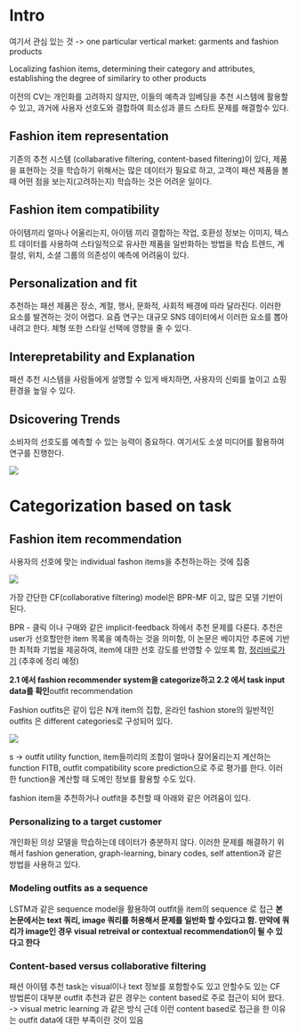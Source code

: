 
# Intro
여기서 관심 있는 것 -> one particular vertical market: garments and fashion products

Localizing fashion items, determining their category and attributes, establishing the degree of similariry to other products 

이전의 CV는 개인화를 고려하지 않지만, 이들의 예측과 임베딩을 추천 시스템에 활용할 수 있고, 과거에 사용자 선호도와 결합하여 희소성과 콜드 스타트 문제를 해결할수 있다.

## Fashion item representation

기존의 추천 시스템 (collabarative filtering, content-based filtering)이 있다, 제품을 표현하는 것을 학습하기 위해서는 많은 데이터가 필요로 하고, 고객이 패션 제품을 볼 때 어떤 점을 보는지(고려하는지) 학습하는 것은 어려운 일이다.

## Fashion item compatibility

아이템끼리 얼마나 어울리는지, 아이템 끼리 결합하는 작업, 
호환성 정보는 이미지, 텍스트 데이터를 사용하여 스타일적으로 유사한 제품을 일반화하는 방법을 학습
트렌드, 계절성, 위치, 소셜 그룹의 의존성이 예측에 어려움이 있다.

## Personalization and fit

추천하는 패션 제품은 장소, 계절, 행사, 문화적, 사회적 배경에 따라 달라진다. 이러한 요소를 발견하는 것이 어렵다. 요즘 연구는 대규모 SNS 데이터에서 이러한 요소를 뽑아내려고 한다. 
체형 또한 스타일 선택에 영향을 줄 수 있다. 

## Interepretability and Explanation

패션 추천 시스템을 사람들에게 설명할 수 있게 배치하면, 사용자의 신뢰를 높이고 쇼핑 환경을 높일 수 있다.

## Dsicovering Trends 

소비자의 선호도를 예측할 수 있는 능력이 중요하다. 여기서도 소셜 미디어를 활용하여 연구를 진행한다. 



![](https://i.imgur.com/JVGg6hP.png)

# Categorization based on task

## Fashion item recommendation

사용자의 선호에 맞는 individual fashon items을 추천하는하는 것에 집중

![](https://i.imgur.com/wE59frv.png)

가장 간단한 CF(collaborative filtering) model은 BPR-MF 이고, 많은 모델 기반이 된다.

BPR - 클릭 이나 구매와 같은 implicit-feedback 하에서 추천 문제를 다룬다. 추천은 user가 선호할만한 item 목록을 예측하는 것을 의미함, 이 논문은 베이지안 추론에 기반한 최적화 기법을 제공하여, item에 대한 선호 강도를 반영할 수 있또록 함,  [정리바로가기](https://leehyejin91.github.io/post-bpr/) (추후에 정리 예정)

**2.1 에서 fashion recommender system을 categorize하고 
2.2 에서 task input data를 확인**outfit recommendation

Fashion outfits은 같이 입은 N개 item의 집합,
온라인 fashion store의 일반적인 outfits 은 different categories로 구성되어 있다.

![](https://i.imgur.com/mJ7eeIg.png)

s -> outfit utility function, item들끼리의 조합이 얼마나 잘어울리는지 계산하는 function
FITB, outfit compatibility score prediction으로 주로 평가를 한다.
이러한 function을 계산할 때 도메인 정보를 활용할 수도 있다. 

fashion item을 추천하거나 outfit을 추천할 때 아래와 같은 어려움이 있다.

### Personalizing to a target customer

개인화된 의상 모델을 학습하는데 데이터가 충분하지 않다.
이러한 문제를 해결하기 위해서 fashion generation, graph-learning, binary codes, self attention과 같은 방법을 사용하고 있다.

### Modeling outfits as a sequence

LSTM과 같은 sequence model을 활용하여 outfit을 item의 sequence 로 접근
**본 논문에서는 text 쿼리, image 쿼리를 허용해서 문제를 일반화 할 수있다고 함.
만약에 쿼리가 image인 경우 visual retreival or contextual recommendation이 될 수 있다고 한다**

### Content-based versus collaborative filtering

패션 아이템 추천 task는 visual이나 text 정보를 포함할수도 있고 안할수도 있는 CF 방법론이 대부분
outfit 추천과 같은 경우는 content based로 주로 접근이 되어 왔다. -> visual metric learning 과 같은 방식
근데 이런 content based로 접근을 한 이유는 outfit data에 대한 부족이란 것이 있음 
